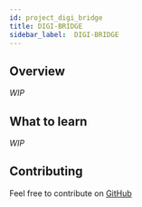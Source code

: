 ```yaml
---
id: project_digi_bridge
title: DIGI-BRIDGE
sidebar_label:  DIGI-BRIDGE
---
```




## Overview

*WIP*

[](https://github.com/CodeForCharlotte/cmpd-holiday-gift)

## What to learn

*WIP*

## Contributing

Feel free to contribute on [GitHub](https://github.com/CodeForCharlotte/digi-bridge)